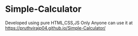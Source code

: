 # Simple-Calculator
Developed using pure HTML,CSS,JS Only 
Anyone can use it at https://pruthvirajp04.github.io/Simple-Calculator/
